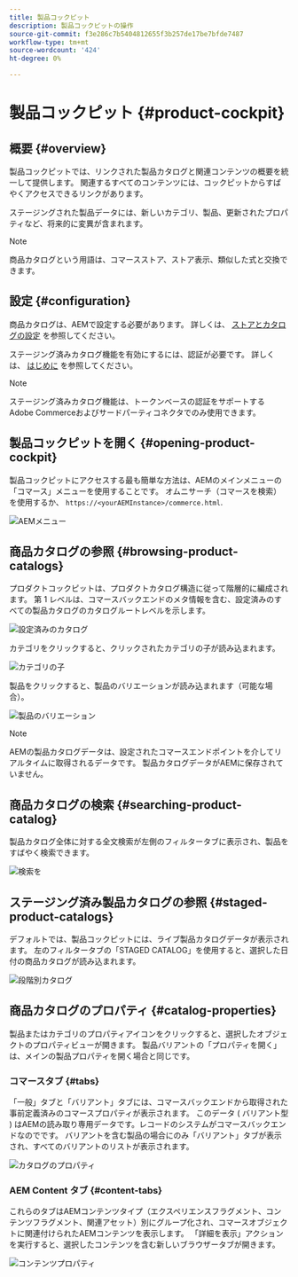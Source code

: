```yaml
---
title: 製品コックピット
description: 製品コックピットの操作
source-git-commit: f3e286c7b5404812655f3b257de17be7bfde7487
workflow-type: tm+mt
source-wordcount: '424'
ht-degree: 0%

---
```


# 製品コックピット {#product-cockpit}

## 概要 {#overview}

製品コックピットでは、リンクされた製品カタログと関連コンテンツの概要を統一して提供します。 関連するすべてのコンテンツには、コックピットからすばやくアクセスできるリンクがあります。

ステージングされた製品データには、新しいカテゴリ、製品、更新されたプロパティなど、将来的に変異が含まれます。

>[!NOTE]
>
>商品カタログという用語は、コマースストア、ストア表示、類似した式と交換できます。

## 設定 {#configuration}

商品カタログは、AEMで設定する必要があります。 詳しくは、 [ストアとカタログの設定](/help/commerce/cif/getting-started.md#catalog) を参照してください。

ステージング済みカタログ機能を有効にするには、認証が必要です。 詳しくは、 [はじめに](/help/commerce/cif/getting-started.md) を参照してください。

>[!NOTE]
>
>ステージング済みカタログ機能は、トークンベースの認証をサポートするAdobe Commerceおよびサードパーティコネクタでのみ使用できます。

## 製品コックピットを開く {#opening-product-cockpit}

製品コックピットにアクセスする最も簡単な方法は、AEMのメインメニューの「コマース」メニューを使用することです。 オムニサーチ（コマースを検索）を使用するか、 `https://<yourAEMInstance>/commerce.html`.

![AEMメニュー](/help/commerce/cif/assets/aem-menu.png)

## 商品カタログの参照 {#browsing-product-catalogs}

プロダクトコックピットは、プロダクトカタログ構造に従って階層的に編成されます。 第 1 レベルは、コマースバックエンドのメタ情報を含む、設定済みのすべての製品カタログのカタログルートレベルを示します。

![設定済みのカタログ](/help/commerce/cif/assets/catalog-overview.png)

カテゴリをクリックすると、クリックされたカテゴリの子が読み込まれます。

![カテゴリの子](/help/commerce/cif/assets/catalog-category-children.png)

製品をクリックすると、製品のバリエーションが読み込まれます（可能な場合）。

![製品のバリエーション](/help/commerce/cif/assets/catalog-product-variation.png)

>[!NOTE]
>
>AEMの製品カタログデータは、設定されたコマースエンドポイントを介してリアルタイムに取得されるデータです。 製品カタログデータがAEMに保存されていません。

## 商品カタログの検索 {#searching-product-catalog}

製品カタログ全体に対する全文検索が左側のフィルタータブに表示され、製品をすばやく検索できます。

![検索を](/help/commerce/cif/assets/search-cockpit.png)

## ステージング済み製品カタログの参照 {#staged-product-catalogs}

デフォルトでは、製品コックピットには、ライブ製品カタログデータが表示されます。 左のフィルタータブの「STAGED CATALOG」を使用すると、選択した日付の商品カタログが読み込まれます。

![段階別カタログ](/help/commerce/cif/assets/staged-cockpit.png)

## 商品カタログのプロパティ {#catalog-properties}

製品またはカテゴリのプロパティアイコンをクリックすると、選択したオブジェクトのプロパティビューが開きます。 製品バリアントの「プロパティを開く」は、メインの製品プロパティを開く場合と同じです。

### コマースタブ {#tabs}

「一般」タブと「バリアント」タブには、コマースバックエンドから取得された事前定義済みのコマースプロパティが表示されます。 このデータ ( バリアント型 ) はAEMの読み取り専用データです。レコードのシステムがコマースバックエンドなのでです。 バリアントを含む製品の場合にのみ「バリアント」タブが表示され、すべてのバリアントのリストが表示されます。

![カタログのプロパティ](/help/commerce/cif/assets/catalog-properties.png)

### AEM Content タブ {#content-tabs}

これらのタブはAEMコンテンツタイプ（エクスペリエンスフラグメント、コンテンツフラグメント、関連アセット）別にグループ化され、コマースオブジェクトに関連付けられたAEMコンテンツを表示します。 「詳細を表示」アクションを実行すると、選択したコンテンツを含む新しいブラウザータブが開きます。

![コンテンツプロパティ](/help/commerce/cif/assets/content-properties.png)
